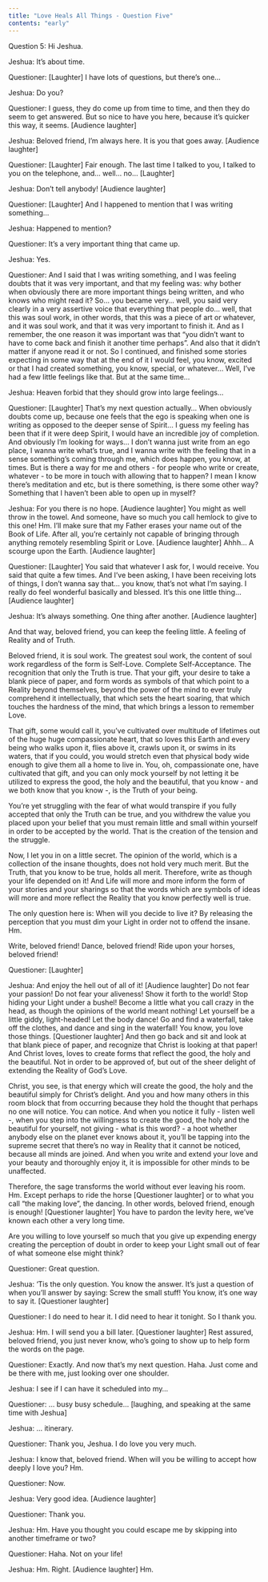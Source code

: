```yaml
---
title: "Love Heals All Things - Question Five"
contents: "early"
---
```


Question 5: Hi Jeshua.

Jeshua: It’s about time. 

Questioner: [Laughter] I have lots of questions, but there’s one&hellip;

Jeshua: Do you?

Questioner: I guess, they do come up from time to time, and then they do seem
to get answered. But so nice to have you here, because it’s quicker this way,
it seems. [Audience laughter]    

Jeshua: Beloved friend, I’m always here. It is you that goes away. [Audience
laughter] 

Questioner: [Laughter] Fair enough. The last time I talked to you, I talked to
you on the telephone, and&hellip; well&hellip; no&hellip; [Laughter]

Jeshua: Don’t tell anybody! [Audience laughter]

Questioner: [Laughter] And I happened to mention that I was writing
something&hellip;

Jeshua: Happened to mention?

Questioner: It’s a very important thing that came up.

Jeshua: Yes.

Questioner: And I said that I was writing something, and I was feeling doubts
that it was very important, and that my feeling was: why bother when obviously
there are more important things being written, and who knows who might read it?
So&hellip; you became very&hellip; well, you said very clearly in a very assertive voice
that everything that people do&hellip; well, that this was soul work, in other
words, that this was a piece of art or whatever, and it was soul work, and that
it was very important to finish it. And as I remember, the one reason it was
important was that “you didn’t want to have to come back and finish it another
time perhaps”. And also that it didn’t matter if anyone read it or not. So I
continued, and finished some stories expecting in some way that at the end of
it I would feel, you know, excited or that I had created something, you know,
special, or whatever&hellip; Well, I’ve had a few little feelings like that. But at
the same time&hellip;   

Jeshua: Heaven forbid that they should grow into large feelings&hellip; 

Questioner: [Laughter] That’s my next question actually&hellip; When obviously doubts
come up, because one feels that the ego is speaking when one is writing as
opposed to the deeper sense of Spirit&hellip; I guess my feeling has been that if it
were deep Spirit, I would have an incredible joy of completion. And obviously
I’m looking for ways&hellip; I don’t wanna just write from an ego place, I wanna write
what’s true, and I wanna write with the feeling that in a sense something’s
coming through me, which does happen, you know, at times. But is there a way
for me and others - for people who write or create, whatever - to be more in
touch with allowing that to happen? I mean I know there’s meditation and etc,
but is there something, is there some other way? Something that I haven’t been
able to open up in myself?      

Jeshua: For you there is no hope. [Audience laughter] You might as well throw
in the towel. And someone, have so much you call hemlock to give to this one!
Hm. I’ll make sure that my Father erases your name out of the Book of Life.
After all, you’re certainly not capable of bringing through anything remotely
resembling Spirit or Love. [Audience laughter] Ahhh&hellip; A scourge upon the
Earth. [Audience laughter]

Questioner: [Laughter] You said that whatever I ask for, I would receive. You
said that quite a few times. And I’ve been asking, I have been receiving lots
of things, I don’t wanna say that&hellip; you know, that’s not what I’m saying. I
really do feel wonderful basically and blessed. It’s this one little thing&hellip;
[Audience laughter]    

Jeshua: It’s always something. One thing after another. [Audience laughter] 

And that way, beloved friend, you can keep the feeling little. A feeling of
Reality and of Truth.  

Beloved friend, it is soul work. The greatest soul work, the content of soul
work regardless of the form is Self-Love. Complete Self-Acceptance. The
recognition that only the Truth is true. That your gift, your desire to take a
blank piece of paper, and form words as symbols of that which point to a
Reality beyond themselves, beyond the power of the mind to ever truly
comprehend it intellectually, that which sets the heart soaring, that which
touches the hardness of the mind, that which brings a lesson to remember Love. 

That gift, some would call it, you’ve cultivated over multitude of lifetimes
out of the huge huge compassionate heart, that so loves this Earth and every
being who walks upon it, flies above it, crawls upon it, or swims in its
waters, that if you could, you would stretch even that physical body wide
enough to give them all a home to live in. You, oh, compassionate one, have
cultivated that gift, and you can only mock yourself by not letting it be
utilized to express the good, the holy and the beautiful, that you know - and
we both know that you know -, is the Truth of your being.

You’re yet struggling with the fear of what would transpire if you fully
accepted that only the Truth can be true, and you withdrew the value you placed
upon your belief that you must remain little and small within yourself in order
to be accepted by the world. That is the creation of the tension and the
struggle.

Now, I let you in on a little secret. The opinion of the world, which is a
collection of the insane thoughts, does not hold very much merit. But the
Truth, that you know to be true, holds all merit. Therefore, write as though
your life depended on it! And Life will more and more inform the form of your
stories and your sharings so that the words which are symbols of ideas will
more and more reflect the Reality that you know perfectly well is true.  

The only question here is: When will you decide to live it? By releasing the
perception that you must dim your Light in order not to offend the insane. Hm.

Write, beloved friend! Dance, beloved friend! Ride upon your horses, beloved
friend!  

Questioner: [Laughter] 

Jeshua: And enjoy the hell out of all of it! [Audience laughter] Do not fear
your passion! Do not fear your aliveness! Show it forth to the world! Stop
hiding your Light under a bushel! Become a little what you call crazy in the
head, as though the opinions of the world meant nothing! Let yourself be a
little giddy, light-headed! Let the body dance! Go and find a waterfall, take
off the clothes, and dance and sing in the waterfall! You know, you love those
things. [Questioner laughter] And then go back and sit and look at that blank
piece of paper, and recognize that Christ is looking at that paper! And Christ
loves, loves to create forms that reflect the good, the holy and the beautiful.
Not in order to be approved of, but out of the sheer delight of extending the
Reality of God’s Love.     

Christ, you see, is that energy which will create the good, the holy and the
beautiful simply for Christ’s delight. And you and how many others in this room
block that from occurring because they hold the thought that perhaps no one
will notice. You can notice. And when you notice it fully - listen well -, when
you step into the willingness to create the good, the holy and the beautiful
for yourself, not giving - what is this word? - a hoot whether anybody else on
the planet ever knows about it, you’ll be tapping into the supreme secret that
there’s no way in Reality that it cannot be noticed, because all minds are
joined. And when you write and extend your love and your beauty and thoroughly
enjoy it, it is impossible for other minds to be unaffected. 

Therefore, the sage transforms the world without ever leaving his room. Hm.
Except perhaps to ride the horse [Questioner laughter] or to what you call “the
making love”, the dancing. In other words, beloved friend, enough is enough!
[Questioner laughter] You have to pardon the levity here, we’ve known each
other a very long time.  

Are you willing to love yourself so much that you give up expending energy
creating the perception of doubt in order to keep your Light small out of fear
of what someone else might think?    

Questioner: Great question.

Jeshua: ‘Tis the only question. You know the answer. It’s just a question of
when you’ll answer by saying: Screw the small stuff! You know, it’s one way to
say it. [Questioner laughter]  

Questioner: I do need to hear it. I did need to hear it tonight. So I thank
you.

Jeshua: Hm. I will send you a bill later. [Questioner laughter] Rest assured,
beloved friend, you just never know, who’s going to show up to help form the
words on the page.

Questioner: Exactly. And now that’s my next question. Haha. Just come and be
there with me, just looking over one shoulder.

Jeshua: I see if I can have it scheduled into my&hellip; 

Questioner: &hellip; busy busy schedule&hellip; [laughing, and speaking at the same time with
Jeshua] 

Jeshua: &hellip; itinerary.

Questioner: Thank you, Jeshua. I do love you very much.

Jeshua: I know that, beloved friend. When will you be willing to accept how
deeply I love you? Hm.

Questioner: Now.

Jeshua: Very good idea. [Audience laughter] 

Questioner: Thank you.

Jeshua: Hm. Have you thought you could escape me by skipping into another
timeframe or two?

Questioner:  Haha. Not on your life!

Jeshua: Hm. Right. [Audience laughter] Hm.

